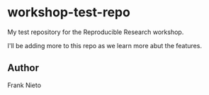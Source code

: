 # workshop-test-repo
My test repository for the Reproducible Research workshop.

I'll be adding more to this repo as we learn more abut the features.

## Author

Frank Nieto
